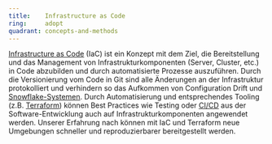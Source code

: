 ```yaml
---
title:    Infrastructure as Code  
ring:     adopt  
quadrant: concepts-and-methods
---
```


[Infrastructure as Code][iac] (IaC) ist ein Konzept mit dem Ziel, die Bereitstellung und das Management von
Infrastrukturkomponenten (Server, Cluster, etc.) in Code abzubilden und durch automatisierte Prozesse auszuführen. Durch
die Versionierung vom Code in Git sind alle Änderungen an der Infrastruktur protokolliert und verhindern so das
Aufkommen von Configuration Drift und [Snowflake-Systemen][snowflake]. Durch Automatisierung und entsprechendes Tooling
(z.B. [Terraform][terraform]) können Best Practices wie Testing oder [CI/CD][cicd] aus der Software-Entwicklung auch auf
Infrastrukturkomponenten angewendet werden. Unserer Erfahrung nach können mit IaC und Terraform neue Umgebungen
schneller und reproduzierbarer bereitgestellt werden.

[iac]: https://www.redhat.com/en/topics/automation/what-is-infrastructure-as-code-iac
[snowflake]: https://martinfowler.com/bliki/SnowflakeServer.html
[terraform]: https://www.terraform.io/
[cicd]: ../concepts-and-methods/ci-cd.html

